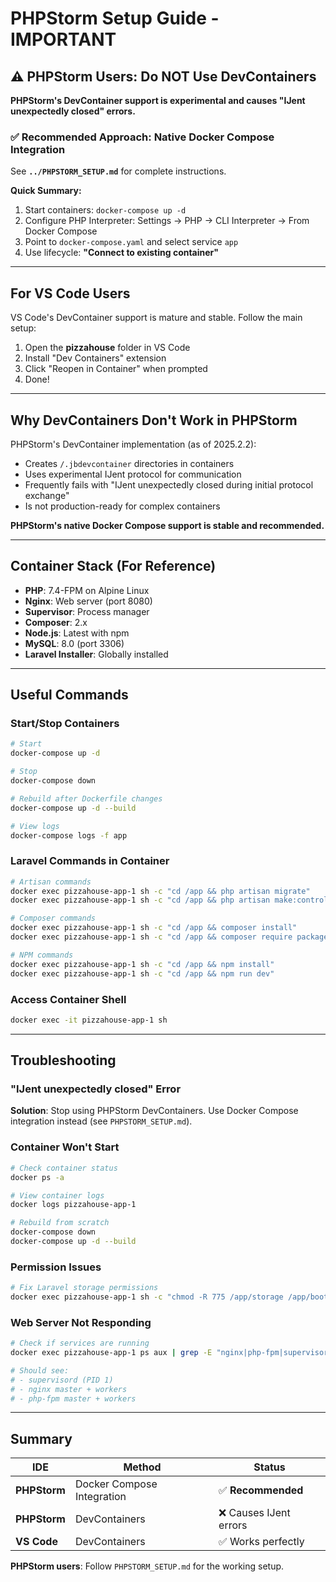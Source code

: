 # PHPStorm Setup Guide - IMPORTANT

## ⚠️ PHPStorm Users: Do NOT Use DevContainers

**PHPStorm's DevContainer support is experimental and causes "IJent unexpectedly closed" errors.**

### ✅ Recommended Approach: Native Docker Compose Integration

See **`../PHPSTORM_SETUP.md`** for complete instructions.

**Quick Summary:**
1. Start containers: `docker-compose up -d`
2. Configure PHP Interpreter: Settings → PHP → CLI Interpreter → From Docker Compose
3. Point to `docker-compose.yaml` and select service `app`
4. Use lifecycle: **"Connect to existing container"**

---

## For VS Code Users

VS Code's DevContainer support is mature and stable. Follow the main setup:

1. Open the **pizzahouse** folder in VS Code
2. Install "Dev Containers" extension
3. Click "Reopen in Container" when prompted
4. Done!

---

## Why DevContainers Don't Work in PHPStorm

PHPStorm's DevContainer implementation (as of 2025.2.2):
- Creates `/.jbdevcontainer` directories in containers
- Uses experimental IJent protocol for communication
- Frequently fails with "IJent unexpectedly closed during initial protocol exchange"
- Is not production-ready for complex containers

**PHPStorm's native Docker Compose support is stable and recommended.**

---

## Container Stack (For Reference)

- **PHP**: 7.4-FPM on Alpine Linux
- **Nginx**: Web server (port 8080)
- **Supervisor**: Process manager
- **Composer**: 2.x
- **Node.js**: Latest with npm
- **MySQL**: 8.0 (port 3306)
- **Laravel Installer**: Globally installed

---

## Useful Commands

### Start/Stop Containers
```bash
# Start
docker-compose up -d

# Stop
docker-compose down

# Rebuild after Dockerfile changes
docker-compose up -d --build

# View logs
docker-compose logs -f app
```

### Laravel Commands in Container
```bash
# Artisan commands
docker exec pizzahouse-app-1 sh -c "cd /app && php artisan migrate"
docker exec pizzahouse-app-1 sh -c "cd /app && php artisan make:controller ExampleController"

# Composer commands
docker exec pizzahouse-app-1 sh -c "cd /app && composer install"
docker exec pizzahouse-app-1 sh -c "cd /app && composer require package/name"

# NPM commands
docker exec pizzahouse-app-1 sh -c "cd /app && npm install"
docker exec pizzahouse-app-1 sh -c "cd /app && npm run dev"
```

### Access Container Shell
```bash
docker exec -it pizzahouse-app-1 sh
```

---

## Troubleshooting

### "IJent unexpectedly closed" Error
**Solution**: Stop using PHPStorm DevContainers. Use Docker Compose integration instead (see `PHPSTORM_SETUP.md`).

### Container Won't Start
```bash
# Check container status
docker ps -a

# View container logs
docker logs pizzahouse-app-1

# Rebuild from scratch
docker-compose down
docker-compose up -d --build
```

### Permission Issues
```bash
# Fix Laravel storage permissions
docker exec pizzahouse-app-1 sh -c "chmod -R 775 /app/storage /app/bootstrap/cache"
```

### Web Server Not Responding
```bash
# Check if services are running
docker exec pizzahouse-app-1 ps aux | grep -E "nginx|php-fpm|supervisor"

# Should see:
# - supervisord (PID 1)
# - nginx master + workers
# - php-fpm master + workers
```

---

## Summary

| IDE | Method | Status |
|-----|--------|--------|
| **PHPStorm** | Docker Compose Integration | ✅ **Recommended** |
| **PHPStorm** | DevContainers | ❌ Causes IJent errors |
| **VS Code** | DevContainers | ✅ Works perfectly |

**PHPStorm users**: Follow `PHPSTORM_SETUP.md` for the working setup.

